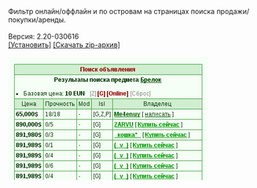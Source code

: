 Фильтр онлайн/оффлайн и по островам на страницах поиска продажи/покупки/аренды.
<br>
<br>
Версия: 2.20-030616
<br>
[[Установить]](https://raw.githubusercontent.com/MyRequiem/comfortablePlayingInGW/master/separatedScripts/AdsFilter/adsFilter.user.js) [[Скачать zip-архив]](https://raw.githubusercontent.com/MyRequiem/comfortablePlayingInGW/master/separatedScripts/AdsFilter/adsFilter.user.js.zip)
<br>
<br>
![AdsFilter](https://raw.githubusercontent.com/MyRequiem/comfortablePlayingInGW/master/imgs/AdsFilter/screen.png)
<br>

